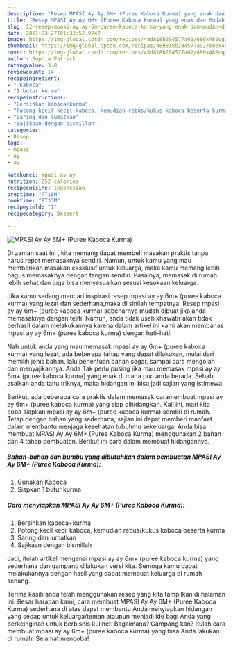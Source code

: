 ```yaml
---
description: "Resep MPASI Ay Ay 6M+ (Puree Kaboca Kurma) yang enak dan Mudah Dibuat"
title: "Resep MPASI Ay Ay 6M+ (Puree Kaboca Kurma) yang enak dan Mudah Dibuat"
slug: 12-resep-mpasi-ay-ay-6m-puree-kaboca-kurma-yang-enak-dan-mudah-dibuat
date: 2021-03-27T01:33:52.974Z
image: https://img-global.cpcdn.com/recipes/48d818b294577a02/680x482cq70/mpasi-ay-ay-6m-puree-kaboca-kurma-foto-resep-utama.jpg
thumbnail: https://img-global.cpcdn.com/recipes/48d818b294577a02/680x482cq70/mpasi-ay-ay-6m-puree-kaboca-kurma-foto-resep-utama.jpg
cover: https://img-global.cpcdn.com/recipes/48d818b294577a02/680x482cq70/mpasi-ay-ay-6m-puree-kaboca-kurma-foto-resep-utama.jpg
author: Sophia Patrick
ratingvalue: 3.8
reviewcount: 14
recipeingredient:
- " Kaboca"
- "1 butur kurma"
recipeinstructions:
- "Bersihkan kaboca+kurma"
- "Potong kecil kecil kaboca, kemudian rebus/kukus kaboca beserta kurma"
- "Saring dan lumatkan"
- "Sajikaan dengan bismillah"
categories:
- Resep
tags:
- mpasi
- ay
- ay

katakunci: mpasi ay ay 
nutrition: 252 calories
recipecuisine: Indonesian
preptime: "PT18M"
cooktime: "PT33M"
recipeyield: "1"
recipecategory: Dessert

---
```



![MPASI Ay Ay 6M+ (Puree Kaboca Kurma)](https://img-global.cpcdn.com/recipes/48d818b294577a02/680x482cq70/mpasi-ay-ay-6m-puree-kaboca-kurma-foto-resep-utama.jpg)

Di zaman  saat ini , kita memang dapat membeli masakan praktis tanpa harus repot memasaknya sendiri. Namun, untuk kamu yang mau memberikan masakan eksklusif untuk keluarga, maka kamu memang lebih bagus memasaknya dengan tangan sendiri. Pasalnya, memasak di rumah lebih sehat dan juga bisa menyesuaikan sesuai kesukaan keluarga.

Jika kamu sedang mencari inspirasi resep mpasi ay ay 6m+ (puree kaboca kurma) yang lezat dan sederhana,maka di sinilah tempatnya. Resep mpasi ay ay 6m+ (puree kaboca kurma)  sebenarnya mudah dibuat jika anda memasaknya dengan teliti. Namun, anda tidak usah khawatir akan tidak berhasil dalam melakukannya 
karena dalam artikel ini kami akan membahas mpasi ay ay 6m+ (puree kaboca kurma) dengan hati-hati.  



Nah untuk anda yang mau memasak mpasi ay ay 6m+ (puree kaboca kurma) yang lezat, ada beberapa tahap yang dapat dilakukan, mulai dari memilih jenis bahan, lalu penentuan bahan segar, sampai cara mengolah dan menyajikannya. Anda Tak perlu pusing jika mau memasak mpasi ay ay 6m+ (puree kaboca kurma) yang enak di mana pun anda berada. Sebab, asalkan anda  tahu triknya, maka hidangan ini bisa jadi sajian yang istimewa.

Berikut, ada beberapa cara praktis  dalam memasak caramembuat mpasi ay ay 6m+ (puree kaboca kurma) yang siap dihidangkan. Kali ini, mari kita coba siapkan mpasi ay ay 6m+ (puree kaboca kurma) sendiri di rumah. Tetap dengan bahan yang sederhana, sajian ini dapat memberi manfaat dalam membantu menjaga kesehatan tubuhmu sekeluarga. Anda bisa membuat MPASI Ay Ay 6M+ (Puree Kaboca Kurma) menggunakan 2 bahan dan 4 tahap pembuatan. Berikut ini cara dalam membuat hidangannya.

<!--inarticleads1-->

##### Bahan-bahan dan bumbu yang dibutuhkan dalam pembuatan MPASI Ay Ay 6M+ (Puree Kaboca Kurma):

1. Gunakan  Kaboca
1. Siapkan 1 butur kurma




<!--inarticleads2-->

##### Cara menyiapkan MPASI Ay Ay 6M+ (Puree Kaboca Kurma):

1. Bersihkan kaboca+kurma
1. Potong kecil kecil kaboca, kemudian rebus/kukus kaboca beserta kurma
1. Saring dan lumatkan
1. Sajikaan dengan bismillah




Jadi, itulah artikel mengenai  mpasi ay ay 6m+ (puree kaboca kurma)  yang sederhana dan gampang dilakukan versi kita. Semoga kamu dapat melakukannya dengan hasil yang dapat membuat keluarga di rumah senang. 

Terima kasih anda telah menggunakan resep yang kita tampilkan di halaman ini. Besar harapan kami, cara membuat  MPASI Ay Ay 6M+ (Puree Kaboca Kurma) sederhana di atas dapat membantu Anda menyiapkan hidangan yang sedap untuk keluarga/teman ataupun menjadi ide bagi Anda yang berkeinginan untuk berbisnis kuliner. Bagaimana? Gampang kan? Itulah cara membuat mpasi ay ay 6m+ (puree kaboca kurma) yang bisa Anda lakukan di rumah. Selamat mencoba!

